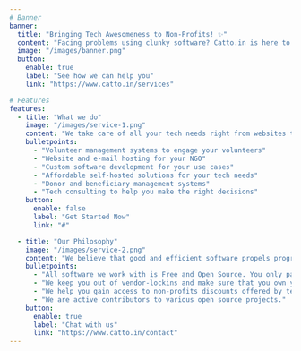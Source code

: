 ```yaml
---
# Banner
banner:
  title: "Bringing Tech Awesomeness to Non-Profits! ✨"
  content: "Facing problems using clunky software? Catto.in is here to help you make the right decisions."
  image: "/images/banner.png"
  button:
    enable: true
    label: "See how we can help you"
    link: "https://www.catto.in/services"

# Features
features:
  - title: "What we do"
    image: "/images/service-1.png"
    content: "We take care of all your tech needs right from websites to ERP systems so you can focus on making impact."
    bulletpoints:
      - "Volunteer management systems to engage your volunteers"
      - "Website and e-mail hosting for your NGO"
      - "Custom software development for your use cases"
      - "Affordable self-hosted solutions for your tech needs"
      - "Donor and beneficiary management systems"
      - "Tech consulting to help you make the right decisions"
    button:
      enable: false
      label: "Get Started Now"
      link: "#"

  - title: "Our Philosophy"
    image: "/images/service-2.png"
    content: "We believe that good and efficient software propels progress. Non-profits are not equipped with the best tech teams and they often make bad decision leading to wasted time and money."
    bulletpoints:
      - "All software we work with is Free and Open Source. You only pay for hosting. Not the software itself."
      - "We keep you out of vendor-lockins and make sure that you own your data."
      - "We help you gain access to non-profits discounts offered by tech companies so your costs stay low."
      - "We are active contributors to various open source projects."
    button:
      enable: true
      label: "Chat with us"
      link: "https://www.catto.in/contact"
---
```

